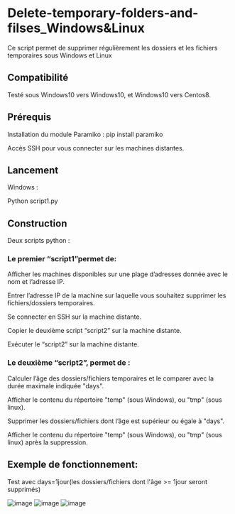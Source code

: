# Delete-temporary-folders-and-filses_Windows&Linux 

Ce script permet de supprimer régulièrement les dossiers et les fichiers temporaires sous Windows et Linux 

  

## Compatibilité 

Testé sous Windows10 vers Windows10, et Windows10 vers Centos8. 
 



## Prérequis 

Installation du module Paramiko : pip install paramiko


Accès SSH pour vous connecter sur les machines distantes. 





## Lancement 

Windows : 

   Python script1.py 
 


## Construction 

Deux scripts python : 

### Le premier “script1”permet de:

   Afficher les machines disponibles sur une plage d’adresses donnée avec le nom et l’adresse IP.  

   Entrer l’adresse IP de la machine sur laquelle vous souhaitez supprimer les fichiers/dossiers temporaires. 

   Se connecter en SSH sur la machine distante. 

   Copier le deuxième script “script2” sur la machine distante. 

   Exécuter le “script2” sur la machine distante. 

 

### Le deuxième “script2”, permet de :

   Calculer l’âge des dossiers/fichiers temporaires et le comparer avec la durée maximale indiquée "days".
   
   Afficher le contenu du répertoire "temp" (sous Windows), ou "tmp" (sous linux).
   
   Supprimer les dossiers/fichiers dont l’âge est supérieur ou égale à "days". 
   
   Afficher le contenu du répertoire "temp" (sous Windows), ou "tmp" (sous linux) après la suppression.
   
   
   
   
   
   
   
   
 ## Exemple de fonctionnement: 
 Test avec days=1jour(les dossiers/fichiers dont l'âge >= 1jour seront supprimés)


![image](https://user-images.githubusercontent.com/85261915/124932879-b8824180-e003-11eb-9a3d-ebf735388775.png)
![image](https://user-images.githubusercontent.com/85261915/124932930-c33cd680-e003-11eb-80d1-216910f675bb.png)
![image](https://user-images.githubusercontent.com/85261915/124932983-ccc63e80-e003-11eb-846f-aefc26b2ceab.png)

